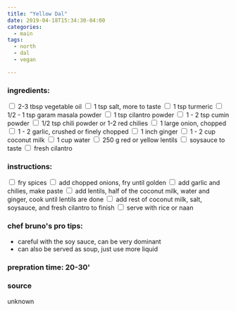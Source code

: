 ```yaml
---
title: "Yellow Dal"
date: 2019-04-18T15:34:30-04:00
categories:
  - main 
tags:
  - north
  - dal
  - vegan

---
```


### ingredients:

<input type="checkbox"> 2-3 tbsp vegetable oil
<input type="checkbox"> 1 tsp salt, more to taste
<input type="checkbox"> 1 tsp turmeric
<input type="checkbox"> 1/2 - 1 tsp garam masala powder
<input type="checkbox"> 1 tsp cilantro powder
<input type="checkbox"> 1 - 2 tsp cumin powder
<input type="checkbox"> 1/2 tsp chili powder or 1-2 red chilies
<input type="checkbox"> 1 large onion, chopped
<input type="checkbox"> 1 - 2 garlic, crushed or finely chopped
<input type="checkbox"> 1 inch ginger
<input type="checkbox"> 1 - 2 cup coconut milk
<input type="checkbox"> 1 cup water
<input type="checkbox"> 250 g red or yellow lentils
<input type="checkbox"> soysauce to taste
<input type="checkbox"> fresh cilantro

### instructions:
<input type="checkbox"> fry spices
<input type="checkbox"> add chopped onions, fry until golden
<input type="checkbox"> add garlic and chilies, make paste
<input type="checkbox"> add lentils, half of the coconut milk, water and ginger, cook until lentils are done
<input type="checkbox"> add rest of coconut milk, salt, soysauce, and fresh cilantro to finish
<input type="checkbox"> serve with rice or naan

### chef bruno's pro tips:

- careful with the soy sauce, can be very dominant
- can also be served as soup, just use more liquid

### prepration time: 20-30'

### source

unknown


